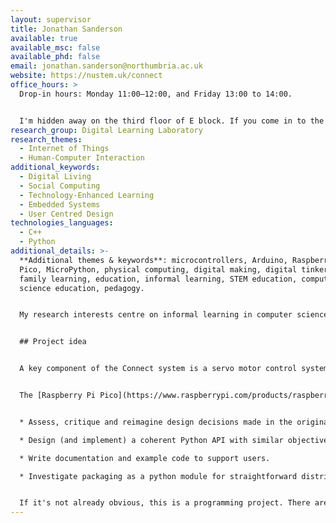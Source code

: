 ```yaml
---
layout: supervisor
title: Jonathan Sanderson
available: true
available_msc: false
available_phd: false
email: jonathan.sanderson@northumbria.ac.uk
website: https://nustem.uk/connect
office_hours: >
  Drop-in hours: Monday 11:00–12:00, and Friday 13:00 to 14:00.


  I'm hidden away on the third floor of E block. If you come in to the Zone entrance on Northumberland Road and follow the signs for Think Lab you'll come to an open lab/soft seating/computer terminals space. I'll either be in the lab, or the office next door (E305).  
research_group: Digital Learning Laboratory
research_themes:
  - Internet of Things
  - Human-Computer Interaction
additional_keywords:
  - Digital Living
  - Social Computing
  - Technology-Enhanced Learning
  - Embedded Systems
  - User Centred Design
technologies_languages:
  - C++
  - Python
additional_details: >-
  **Additional themes & keywords**: microcontrollers, Arduino, Raspberry Pi, Pi
  Pico, MicroPython, physical computing, digital making, digital tinkering,
  family learning, education, informal learning, STEM education, computer
  science education, pedagogy.


  My research interests centre on informal learning in computer science. A live outreach/engagement project, [Connect](https://nustem.uk/connect/), involves late primary-aged children (approx. 9-11 years old) working alongside their parents/carers to build electromechanical puppets operated by a microcontroller. The controllers are networked and use IoT protocols to exchange simple 'mood' messages between puppets. The task, workshop activities, mechanical and coding components are all tailored with the aim of prompting exploratory, 'tinkering' behaviour and conversations amongst participants.


  ## Project idea


  A key component of the Connect system is a servo motor control system, which builds on established libraries to allow the programmer to articulate complex animation sequences with minimal code. The current library is written in C++ and targets the Arduino platform.


  The [Raspberry Pi Pico](https://www.raspberrypi.com/products/raspberry-pi-pico/) platform is rapidly growing in popularity, particularly with the MicroPython runtime. This project would therefore aim to port the existing C++/Arduino servo animation library to MicroPython/Pi Pico. Along the way, you might:


  * Assess, critique and reimagine design decisions made in the original (Arduino) implementation.

  * Design (and implement) a coherent Python API with similar objectives.

  * Write documentation and example code to support users.

  * Investigate packaging as a python module for straightforward distribution and use.


  If it's not already obvious, this is a programming project. There are some slightly gnarly corners to navigate, several digressions or extensions you might choose to pursue, and some simplifications which could be made if necessary. You'll also be working in the constrained environment of microcontrollers. Oh, and: playing with cute cardboard robots.
---
```

